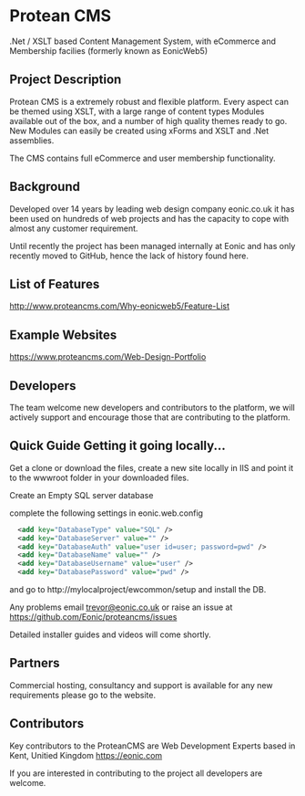 # Protean CMS
.Net / XSLT based Content Management System, with eCommerce and Membership facilies (formerly known as EonicWeb5)

## Project Description
Protean CMS is a extremely robust and flexible platform. Every aspect can be themed using XSLT, with a large range of content types Modules available out of the box, and a number of high quality themes ready to go. New Modules can easily be created using xForms and XSLT and .Net assemblies.

The CMS contains full eCommerce and user membership functionality.

## Background
Developed over 14 years by leading web design company eonic.co.uk it has been used on hundreds of web projects and has the capacity to cope with almost any customer requirement.

Until recently the project has been managed internally at Eonic and has only recently moved to GitHub, hence the lack of history found here.

## List of Features
http://www.proteancms.com/Why-eonicweb5/Feature-List


## Example Websites
https://www.proteancms.com/Web-Design-Portfolio

## Developers
The team welcome new developers and contributors to the platform, we will actively support and encourage those that are contributing to the platform.

## Quick Guide Getting it going locally...

Get a clone or download the files, create a new site locally in IIS and point it to the wwwroot folder in your downloaded files.

Create an Empty SQL server database

complete the following settings in eonic.web.config
```xml
  <add key="DatabaseType" value="SQL" />
  <add key="DatabaseServer" value="" />
  <add key="DatabaseAuth" value="user id=user; password=pwd" />
  <add key="DatabaseName" value="" />
  <add key="DatabaseUsername" value="user" />
  <add key="DatabasePassword" value="pwd" />
```
  and go to http://mylocalproject/ewcommon/setup and install the DB.

  Any problems email trevor@eonic.co.uk or raise an issue at
  https://github.com/Eonic/proteancms/issues

  Detailed installer guides and videos will come shortly.


## Partners
Commercial hosting, consultancy and support is available for any new requirements please go to the website.

## Contributors

Key contributors to the ProteanCMS are Web Development Experts based in Kent, Unitied Kingdom https://eonic.com

If you are interested in contributing to the project all developers are welcome.



